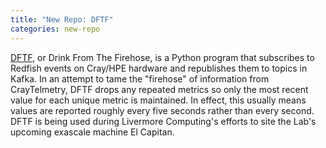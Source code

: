 ```yaml
---
title: "New Repo: DFTF"
categories: new-repo
---
```


[DFTF](https://github.com/LLNL/dftf), or Drink From The Firehose, is a Python program that subscribes to Redfish events on Cray/HPE hardware and republishes them to topics in Kafka. In an attempt to tame the "firehose" of information from CrayTelmetry, DFTF drops any repeated metrics so only the most recent value for each unique metric is maintained. In effect, this usually means values are reported roughly every five seconds rather than every second. DFTF is being used during Livermore Computing's efforts to site the Lab's upcoming exascale machine El Capitan.
